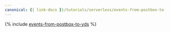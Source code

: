 ```yaml
---
canonical: {{ link-docs }}/tutorials/serverless/events-from-postbox-to-yds
---
```


{% include [events-from-postbox-to-yds](../../_tutorials/serverless/events-from-postbox-to-yds.md) %}